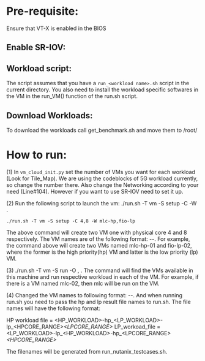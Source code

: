 # Pre-requisite: 
Ensure that VT-X is enabled in the BIOS
## Enable SR-IOV:

## Workload script:
The script assumes that you have a `run_<workload name>.sh` script in the current directory. You also need to install the workload specific softwares in the VM in the run_VM() function of the run.sh script.
 
## Download Workloads:
To download the workloads call get_benchmark.sh and move them to /root/


# How to run:
(1) In `vm_cloud_init.py` set the number of VMs you want for each workload (Look for Tile_Map). We are using the codeblocks of 5G workload currently, so change the number there. Also change the Networking according to your need (Line#104). However if you want to use SR-IOV need to set it up.

(2) Run the following script to launch the vm: ./run.sh -T vm -S setup -C <number of cpus for each vm> -W <list of workload names in lowercase>.
```
./run.sh -T vm -S setup -C 4,8 -W mlc-hp,fio-lp
```
The above command will create two VM one with physical core 4 and 8 respectively. The VM names are of the following format:  <workload-name>-<hp or lp>-<some id>. For example, the command above will create two VMs named mlc-hp-01 and fio-lp-02, where the former is the high priority(hp) VM and latter is the low priority (lp) VM.

(3) ./run.sh -T vm -S run -O <hp-workload-result-file>, <lp-workload-result-file>. The command will find the VMs available in this machine and run respective workload in each of the VM. For example, if there is a VM named mlc-02, then mlc will be run on the VM. 

 (4) Changed the VM names to following format:  <workload-name>-<hp or lp>-<some id>. And when running run.sh you need to pass the hp and lp result file names to run.sh. The file names will have the following format: 

HP workload file = <HP_WORKLOAD>-hp_<LP_WORKLOAD>-lp_<HPCORE_RANGE>_<LPCORE_RANGE>_<QoS Mode>
LP_workoad_file = <LP_WORKLOAD>-lp_<HP_WORKLOAD>-hp_<LPCORE_RANGE>_<HPCORE_RANGE>_<QoS Mode>

The filenames will be generated from run_nutanix_testcases.sh.

 
